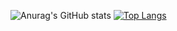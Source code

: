 ![Anurag's GitHub stats](https://github-readme-stats.vercel.app/api?username=PixirZcode&show_icons=true&theme=radical)
[![Top Langs](https://github-readme-stats.vercel.app/api/top-langs/?username=PixirZcode)](https://github.com/PixirZcode/github-readme-stats)
